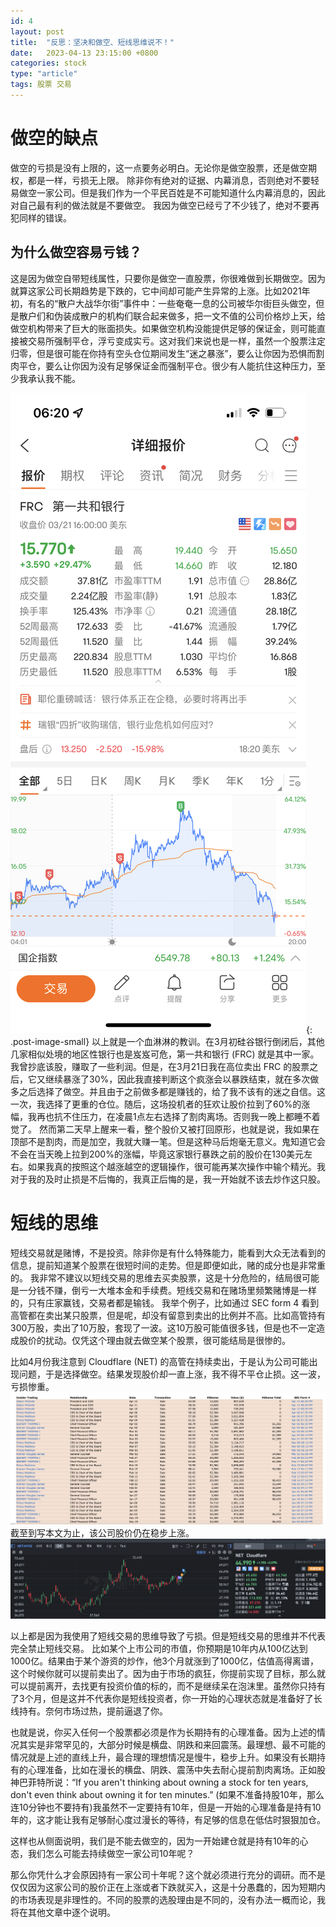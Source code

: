 ```yaml
---
id: 4
layout: post
title:  "反思：坚决和做空、短线思维说不！"
date:   2023-04-13 23:15:00 +0800
categories: stock
type: "article"
tags: 股票 交易
---
```


# 做空的缺点

做空的亏损是没有上限的，这一点要务必明白。无论你是做空股票，还是做空期权，都是一样，亏损无上限。
除非你有绝对的证据、内幕消息，否则绝对不要轻易做空一家公司。但是我们作为一个平民百姓是不可能知道什么内幕消息的，因此对自己最有利的做法就是不要做空。
我因为做空已经亏了不少钱了，绝对不要再犯同样的错误。

## 为什么做空容易亏钱？

这是因为做空自带短线属性，只要你是做空一直股票，你很难做到长期做空。因为就算这家公司长期趋势是下跌的，它中间却可能产生异常的上涨。比如2021年初，有名的“散户大战华尔街”事件中：一些奄奄一息的公司被华尔街巨头做空，但是散户们和伪装成散户的机构们联合起来做多，把一文不值的公司价格炒上天，给做空机构带来了巨大的账面损失。如果做空机构没能提供足够的保证金，则可能直接被交易所强制平仓，浮亏变成实亏。这对我们来说也是一样，虽然一个股票注定归零，但是很可能在你持有空头仓位期间发生“迷之暴涨”，要么让你因为恐惧而割肉平仓，要么让你因为没有足够保证金而强制平仓。很少有人能抗住这种压力，至少我承认我不能。

![第一共和银行做空巨额损失](/assets/images/4/4-1.png){: .post-image-small}
以上就是一个血淋淋的教训。在3月初硅谷银行倒闭后，其他几家相似处境的地区性银行也是岌岌可危，第一共和银行 (FRC) 就是其中一家。我曾抄底该股，赚取了一些利润。但是，在3月21日我在高位卖出 FRC 的股票之后，它又继续暴涨了30%，因此我直接判断这个疯涨会以暴跌结束，就在多次做多之后选择了做空。并且由于之前做多都是赚钱的，给了我不该有的迷之自信。这一次，我选择了更重的仓位。随后，这场投机者的狂欢让股价拉到了60%的涨幅，我再也抗不住压力，在凌晨1点左右选择了割肉离场。否则我一晚上都睡不着觉了。
然而第二天早上醒来一看，整个股价又被打回原形，也就是说，我如果在顶部不是割肉，而是加空，我就大赚一笔。但是这种马后炮毫无意义。鬼知道它会不会在当天晚上拉到200%的涨幅，毕竟这家银行暴跌之前的股价在130美元左右。如果我真的按照这个越涨越空的逻辑操作，很可能再某次操作中输个精光。我对于我的及时止损是不后悔的，我真正后悔的是，我一开始就不该去炒作这只股。

# 短线的思维

短线交易就是赌博，不是投资。除非你是有什么特殊能力，能看到大众无法看到的信息，提前知道某个股票在很短时间的走势。但是即便如此，赌的成分也是非常重的。
我非常不建议以短线交易的思维去买卖股票，这是十分危险的，结局很可能是一分钱不赚，倒亏一大堆本金和手续费。短线交易和在赌场里频繁赌博是一样的，只有庄家赢钱，交易者都是输钱。
我举个例子，比如通过 SEC form 4 看到高管都在卖出某只股票，但是呢，却没有留意到卖出的比例并不高。比如高管持有300万股，卖出了10万股，套现了一波。这10万股可能值很多钱，但是也不一定造成股价的扰动。仅凭这个理由就去做空某个股票，很可能结局是很惨的。

比如4月份我注意到 Cloudflare (NET) 的高管在持续卖出，于是认为公司可能出现问题，于是选择做空。结果发现股价却一直上涨，我不得不平仓止损。这一波，亏损惨重。
![做空Cloudflare损失惨重](/assets/images/4/4-2.png)
截至到写本文为止，该公司股价仍在稳步上涨。
![NET持续上涨](/assets/images/4/4-3.png)

以上都是因为我使用了短线交易的思维导致了亏损。但是短线交易的思维并不代表完全禁止短线交易。
比如某个上市公司的市值，你预期是10年内从100亿达到1000亿。结果由于某个游资的炒作，他3个月就涨到了1000亿，估值高得离谱，这个时候你就可以提前卖出了。因为由于市场的疯狂，你提前实现了目标，那么就可以提前离开，去找更有投资价值的标的，而不是继续呆在泡沫里。虽然你只持有了3个月，但是这并不代表你是短线投资者，你一开始的心理状态就是准备好了长线持有。奈何市场过热，提前逼退了你。

也就是说，你买入任何一个股票都必须是作为长期持有的心理准备。因为上述的情况其实是非常罕见的，大部分时候是横盘、阴跌和来回震荡。最理想、最不可能的情况就是上述的直线上升，最合理的理想情况是慢牛，稳步上升。如果没有长期持有的心理准备，比如在漫长的横盘、阴跌、震荡中失去耐心提前割肉离场。正如股神巴菲特所说：“If you aren't thinking about owning a stock for ten years, don't even think about owning it for ten minutes.” (如果不准备持股10年，那么连10分钟也不要持有)我虽然不一定要持有10年，但是一开始的心理准备是持有10年的，这才能让我有足够耐心度过漫长的等待，有足够的信息在低估时狠狠加仓。

这样也从侧面说明，我们是不能去做空的，因为一开始建仓就是持有10年的心态，我们怎么可能去持续做空一家公司10年呢？

那么你凭什么才会原因持有一家公司十年呢？这个就必须进行充分的调研。而不是仅仅因为这家公司的股价正在上涨或者下跌就买入，这是十分愚蠢的，因为短期内的市场表现是非理性的。不同的股票的选股理由是不同的，没有办法一概而论，我将在其他文章中逐个说明。